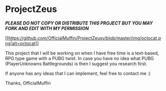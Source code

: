 # ProjectZeus
*****PLEASE DO NOT COPY OR DISTRIBUTE THIS PROJECT BUT YOU MAY FORK AND EDIT WITH MY PERMISSION*****

[[https://github.com/OfficialMuffin/ProjectZeusy/blob/master/img/octocat.png|alt=octocat]]


This project that I will be working on when I have free time is a text-based, RPG type game with a PUBG twist.
In case you have no idea what PUBG (PlayerUnknowns Battlegrounds) is then I suggest you research first.

If anyone has any ideas that I can implement, feel free to contact me :)

Thanks,
OfficialMuffin


